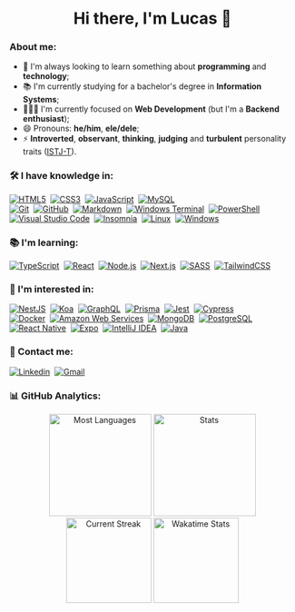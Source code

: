 <h1 align="center">Hi there, I'm Lucas&nbsp;👋</h1>

### About me:

- 🌱&nbsp;I'm always looking to learn something about **programming** and **technology**;
- 📚&nbsp;I'm currently studying for a bachelor's degree in **Information Systems**;
- 👨🏻‍💻&nbsp;I'm currently focused on **Web Development** (but I'm a **Backend enthusiast**); 
- 😄&nbsp;Pronouns: **he/him**, **ele/dele**;
- ⚡&nbsp;**Introverted**, **observant**, **thinking**, **judging** and **turbulent** personality traits ([ISTJ-T](https://www.16personalities.com/istj-personality)).

### 🛠&nbsp;I have knowledge in:

[![HTML5](https://img.shields.io/badge/-HTML5-111?style=flat&logo=html5)](https://developer.mozilla.org/en-US/docs/Web/HTML)&nbsp;
[![CSS3](https://img.shields.io/badge/-CSS3-111?style=flat&logo=css3&logoColor=2965f1)](https://developer.mozilla.org/en-US/docs/Web/CSS)&nbsp;
[![JavaScript](https://img.shields.io/badge/-JavaScript-111?style=flat&logo=javascript)](https://developer.mozilla.org/en-US/docs/Web/JavaScript)&nbsp;
[![MySQL](https://img.shields.io/badge/-MySQL-111?style=flat&logo=mysql)](https://www.mysql.com/)&nbsp; <br/>
[![Git](https://img.shields.io/badge/-Git-111?style=flat&logo=git)](https://git-scm.com/)&nbsp;
[![GitHub](https://img.shields.io/badge/-GitHub-111?style=flat&logo=github)](https://github.com/)&nbsp;
[![Markdown](https://img.shields.io/badge/-Markdown-111?style=flat&logo=markdown)](https://www.markdownguide.org/)&nbsp; 
[![Windows Terminal](https://img.shields.io/badge/-Windows%20Terminal-111?style=flat&logo=windows%20terminal)](https://docs.microsoft.com/en-us/windows/terminal/)&nbsp; 
[![PowerShell](https://img.shields.io/badge/-PowerShell-111?style=flat&logo=powershell)](https://docs.microsoft.com/en-us/powershell/scripting/overview?view=powershell-7.2)&nbsp; <br/>
[![Visual Studio Code](https://img.shields.io/badge/-Visual%20Studio%20Code-111?style=flat&logo=visual-studio-code&logoColor=007ACC)](https://code.visualstudio.com/)&nbsp;
[![Insomnia](https://img.shields.io/badge/-Insomnia-111?style=flat&logo=insomnia&logoColor=4000BF)](https://insomnia.rest/)&nbsp;
[![Linux](https://img.shields.io/badge/-Linux-111?style=flat&logo=linux)](https://www.linux.org/)&nbsp; 
[![Windows](https://img.shields.io/badge/-Windows-111?style=flat&logo=windows&logoColor=0078D6)](https://www.microsoft.com/en-us/windows)&nbsp; <br/>

### 📚&nbsp;I'm learning:

[![TypeScript](https://img.shields.io/badge/-TypeScript-111?style=flat&logo=typescript)](https://www.typescriptlang.org/)&nbsp;
[![React](https://img.shields.io/badge/-React-111?style=flat&logo=react)](https://reactjs.org/)&nbsp;
[![Node.js](https://img.shields.io/badge/-Node.js-111?style=flat&logo=node.js)](https://nodejs.org/en/)&nbsp; 
[![Next.js](https://img.shields.io/badge/-Next.js-111?style=flat&logo=next.js)](https://nextjs.org/)&nbsp;
[![SASS](https://img.shields.io/badge/-SASS-111?style=flat&logo=sass)](https://sass-lang.com/)&nbsp;
[![TailwindCSS](https://img.shields.io/badge/-Tailwind%20CSS-111?style=flat&logo=tailwindcss)](https://tailwindcss.com/)&nbsp; <br/>

### 🔭&nbsp;I'm interested in:

[![NestJS](https://img.shields.io/badge/-Nest%20JS-111?style=flat&logo=nestjs&logoColor=E0234E)](https://nestjs.com/)&nbsp;
[![Koa](https://img.shields.io/badge/-Koa-111?style=flat&logo=koa)](https://koajs.com/)&nbsp;
[![GraphQL](https://img.shields.io/badge/-GraphQL-111?style=flat&logo=graphql&logoColor=E10098)](https://graphql.org/)&nbsp;
[![Prisma](https://img.shields.io/badge/-Prisma-111?style=flat&logo=prisma&logoColor=16A394)](https://www.prisma.io/)&nbsp;
[![Jest](https://img.shields.io/badge/-Jest-111?style=flat&logo=jest&logoColor=C21325)](https://jestjs.io/)&nbsp;
[![Cypress](https://img.shields.io/badge/-Cypress-111?style=flat&logo=cypress)](https://www.cypress.io/)&nbsp; <br/>
[![Docker](https://img.shields.io/badge/-Docker-111?style=flat&logo=docker)](https://www.docker.com/)&nbsp;
[![Amazon Web Services](https://img.shields.io/badge/-AWS-111?style=flat&logo=amazon%20aws&logoColor=FF9900)](https://aws.amazon.com/)&nbsp;
[![MongoDB](https://img.shields.io/badge/-MongoDB-111?style=flat&logo=mongodb)](https://www.mongodb.com/)&nbsp;
[![PostgreSQL](https://img.shields.io/badge/-PostgreSQL-111?style=flat&logo=postgresql)](https://www.postgresql.org/)&nbsp; <br/>
[![React Native](https://img.shields.io/badge/-React%20Native-111?style=flat&logo=react&logoColor=fff)](https://reactnative.dev/)&nbsp;
[![Expo](https://img.shields.io/badge/-Expo-111?style=flat&logo=expo)](https://expo.dev/)&nbsp;
[![IntelliJ IDEA](https://img.shields.io/badge/-IntelliJ%20IDEA-111?style=flat&logo=IntelliJ%20IDEA)](https://www.jetbrains.com/idea/)&nbsp;
[![Java](https://img.shields.io/badge/-Java-111?style=flat&logo=java)](https://www.java.com/en/)&nbsp; <br/>

### 🤝&nbsp;Contact me:

[![Linkedin](https://img.shields.io/badge/-Lucas%20Morais-0A66C2?style=flat&logo=linkedin&logoColor=fff)](https://www.linkedin.com/in/lucas-morais-santos/)&nbsp;
[![Gmail](https://img.shields.io/badge/-lucas14.morais@gmail.com-EA4335?style=flat&logo=gmail&logoColor=fff)](mailto:lucas14.morais@gmail.com)&nbsp; <br/>

### 📊&nbsp;GitHub Analytics:
<div align="center">
  <img height="180em" src="https://github-readme-stats.vercel.app/api/top-langs/?username=LucasMorais1998&theme=chartreuse-dark&title_color=fff&text_color=fff&layout=compact&langs_count=7&exclude_repo=uri-exercises&hide_border=true" alt="Most Languages" />
  
  <img height="180em" src="https://github-readme-stats.vercel.app/api?username=LucasMorais1998&&show_icons=true&theme=chartreuse-dark&title_color=fff&text_color=fff&hide_border=true&count_private=true" alt="Stats" />
  
  <img height="150em" src="http://github-readme-streak-stats.herokuapp.com?user=LucasMorais1998&theme=chartreuse-dark&hide_border=true&stroke=FFFFFF&ring=FFFFFF&fire=36BCF7&currStreakNum=F7F7F7&sideNums=F7F7F7&currStreakLabel=36BCF7&sideLabels=36BCF7&dates=FFFFFF)](https://git.io/streak-stats" alt="Current Streak" />
  
  <img height="150em" src="https://github-readme-stats.vercel.app/api/wakatime?username=LucasMorais1998&langs_count=4&theme=chartreuse-dark&title_color=fff&text_color=fff&hide_border=true&v=2" alt="Wakatime Stats" />
</div>
